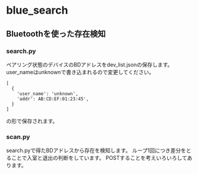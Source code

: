 # blue_search

## Bluetoothを使った存在検知
### search.py
ペアリング状態のデバイスのBDアドレスをdev_list.jsonの保存します。
user_nameはunknownで書き込まれるので変更してください。

```
[
  {
    'user_name': 'unknown',
    'addr': AB:CD:EF:01:23:45',
  }
]
```
の形で保存されます。

### scan.py
search.pyで得たBDアドレスから存在を検知します。
ループ1回につき差分をとることで入室と退出の判断をしています。
POSTすることを考えいろいろしてあります。
